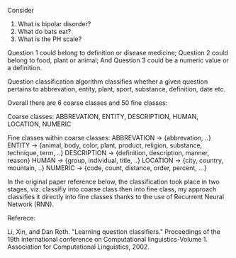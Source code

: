 Consider 

1. What is bipolar disorder? 
2. What do bats eat? 
3. What is the PH scale? 

Question 1 could belong to definition or disease medicine; 
Question 2 could belong to food, plant or animal; 
And Question 3 could be a numeric value or a definition. 

Question classification algorithm classifies whether a given question pertains to abbrevation, 
entity, plant, sport, substance, definition, date etc.

Overall there are 6 coarse classes and 50 fine classes:

Coarse classes:			ABBREVATION, ENTITY,  DESCRIPTION, HUMAN, LOCATION, NUMERIC

Fine classes within coarse classes:
ABBREVATION -> {abbrevation, ..}
ENTITY -> {animal, body, color, plant, product, religion, substance, technique, term, ..}
DESCRIPTION -> {definition, description, manner, reason}
HUMAN -> {group, individual, title, ..}
LOCATION -> {city, country, mountain, ..}
NUMERIC -> {code, count, distance, order, percent, ...}

In the original paper reference below, the classification took place in two stages, viz. 
classifiy into coarse class then into fine class, my approach classifies it directly into
fine classes thanks to the use of Recurrent Neural Network (RNN).

Referece:

Li, Xin, and Dan Roth. "Learning question classifiers." Proceedings of the 19th international conference on Computational linguistics-Volume 1. Association for Computational Linguistics, 2002.